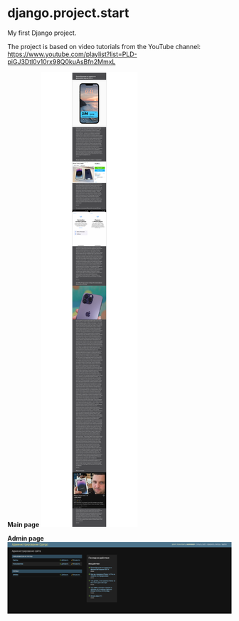 # django.project.start
My first Django project.

The project is based on video tutorials from the YouTube channel: https://www.youtube.com/playlist?list=PLD-piGJ3Dtl0v10rx98Q0kuAsBfn2MmxL

<b>Main page</b>
![Image text](https://github.com/Igoryndezp/django.project.start/blob/main/main_page.png)

<b>Admin page</b>
![Image text](https://github.com/Igoryndezp/django.project.start/blob/main/admin_page.png)
